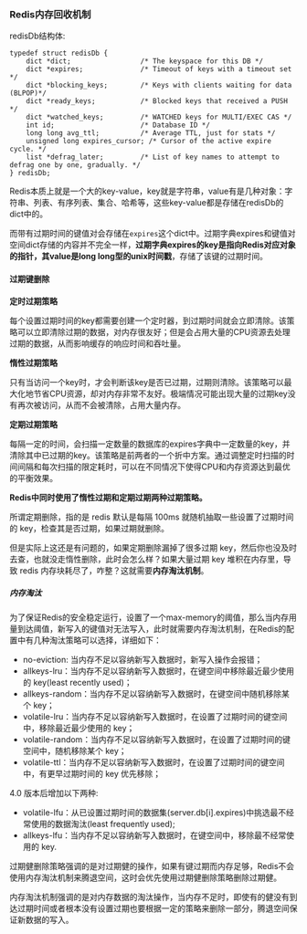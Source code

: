 <!--
 * @Author: your name
 * @Date: 2020-03-20 15:02:42
 * @LastEditTime: 2020-04-11 21:43:00
 * @LastEditors: Please set LastEditors
 * @Description: In User Settings Edit
 * @FilePath: /backend-series/redis/内存回收机制.md
 -->

 ### Redis内存回收机制
redisDb结构体:
```
typedef struct redisDb {
    dict *dict;                 /* The keyspace for this DB */
    dict *expires;              /* Timeout of keys with a timeout set */
    dict *blocking_keys;        /* Keys with clients waiting for data (BLPOP)*/
    dict *ready_keys;           /* Blocked keys that received a PUSH */
    dict *watched_keys;         /* WATCHED keys for MULTI/EXEC CAS */
    int id;                     /* Database ID */
    long long avg_ttl;          /* Average TTL, just for stats */
    unsigned long expires_cursor; /* Cursor of the active expire cycle. */
    list *defrag_later;         /* List of key names to attempt to defrag one by one, gradually. */
} redisDb;
```

Redis本质上就是一个大的key-value，key就是字符串，value有是几种对象：字符串、列表、有序列表、集合、哈希等，这些key-value都是存储在redisDb的dict中的。

而带有过期时间的键值对会存储在`expires`这个dict中。过期字典expires和键值对空间dict存储的内容并不完全一样，**过期字典expires的key是指向Redis对应对象的指针，其value是long long型的unix时间戳**，存储了该键的过期时间。

#### 过期键删除

**定时过期策略**
  
每个设置过期时间的key都需要创建一个定时器，到过期时间就会立即清除。该策略可以立即清除过期的数据，对内存很友好；但是会占用大量的CPU资源去处理过期的数据，从而影响缓存的响应时间和吞吐量。

**惰性过期策略**

只有当访问一个key时，才会判断该key是否已过期，过期则清除。该策略可以最大化地节省CPU资源，却对内存非常不友好。极端情况可能出现大量的过期key没有再次被访问，从而不会被清除，占用大量内存。

**定期过期策略**

每隔一定的时间，会扫描一定数量的数据库的expires字典中一定数量的key，并清除其中已过期的key。该策略是前两者的一个折中方案。通过调整定时扫描的时间间隔和每次扫描的限定耗时，可以在不同情况下使得CPU和内存资源达到最优的平衡效果。

**Redis中同时使用了惰性过期和定期过期两种过期策略。**

所谓定期删除，指的是 redis 默认是每隔 100ms 就随机抽取一些设置了过期时间的 key，检查其是否过期，如果过期就删除。

但是实际上这还是有问题的，如果定期删除漏掉了很多过期 key，然后你也没及时去查，也就没走惰性删除，此时会怎么样？如果大量过期 key 堆积在内存里，导致 redis 内存块耗尽了，咋整？这就需要**内存淘汰机制**。

##### 内存淘汰
为了保证Redis的安全稳定运行，设置了一个max-memory的阈值，那么当内存用量到达阈值，新写入的键值对无法写入，此时就需要内存淘汰机制，在Redis的配置中有几种淘汰策略可以选择，详细如下：

- no-eviction: 当内存不足以容纳新写入数据时，新写入操作会报错；
- allkeys-lru：当内存不足以容纳新写入数据时，在键空间中移除最近最少使用的 key(least recently used)；
- allkeys-random：当内存不足以容纳新写入数据时，在键空间中随机移除某个 key；
- volatile-lru：当内存不足以容纳新写入数据时，在设置了过期时间的键空间中，移除最近最少使用的 key；
- volatile-random：当内存不足以容纳新写入数据时，在设置了过期时间的键空间中，随机移除某个 key；
- volatile-ttl：当内存不足以容纳新写入数据时，在设置了过期时间的键空间中，有更早过期时间的 key 优先移除；

4.0 版本后增加以下两种:
- volatile-lfu：从已设置过期时间的数据集(server.db[i].expires)中挑选最不经常使用的数据淘汰(least frequently used);
- allkeys-lfu：当内存不足以容纳新写入数据时，在键空间中，移除最不经常使用的 key.

过期健删除策略强调的是对过期健的操作，如果有键过期而内存足够，Redis不会使用内存淘汰机制来腾退空间，这时会优先使用过期健删除策略删除过期健。

内存淘汰机制强调的是对内存数据的淘汰操作，当内存不足时，即使有的健没有到达过期时间或者根本没有设置过期也要根据一定的策略来删除一部分，腾退空间保证新数据的写入。

